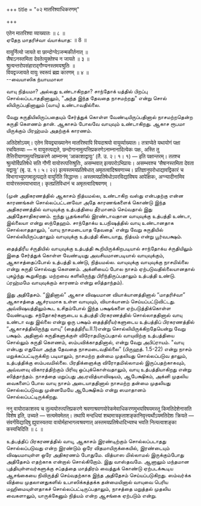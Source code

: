 +++
title = "०२ मातरिश्वाधिकरणम्"

+++

एतेन मातरिश्वा व्याख्यातः ॥ ८ ॥  
ஏதேந மாதரிச்வா வ்யாக்யாத: ॥ 8 ॥

वायुर्नित्यो जायते वा छान्दोग्येऽजन्मकीर्तनात् ॥  
सैषाऽनस्तमिता देवतेत्युक्तेश्च न जायते ॥ ३ ॥  
श्रुत्यन्तरोपसंहाराद्गौण्यनस्तमयश्रुतिः ॥  
वियद्वज्जायते वायुः स्वरूपं ब्रह्म कारणम् ॥ ४ ॥  
--வையாஸிக ந்யாயமாலா

வாயு நித்யமா? அல்லது உண்டாகிறதா? சாந்தோக் யத்தில் பிறப்பு
சொல்லப்படாததினாலும், "அந்த இந்த தேவதை நாசமற்றது" என்று சொல்
லியிருப்பதினாலும் (வாயு) உண்டாவதில்லை.

வேறு சுருதியிலிருப்பதையும் சேர்த்துக் கொள்ள வேண்டியிருப்பதினால்
நாசமற்றதென்ற சுருதி கௌணம் தான். ஆகாசம் போலவே வாயுவும் உண்டாகிறது. ஆகாச
ரூபமா யிருக்கும் பிரஹ்மம் அதற்குக் காரணம்.

अतिदेशोऽयम्। एतेन वियद्व्याख्यानेन मातरिश्वापि वियदाश्रयो
वायुर्व्याख्यातः। तत्राप्येते यथायोगं पक्षा रचयितव्याः — न
वायुरुत्पद्यते, छन्दोगानामुत्पत्तिप्रकरणेऽनाम्नानादित्येकः पक्षः, अस्ति
तु तैत्तिरीयाणामुत्पत्तिप्रकरणे आम्नानम् ‘आकाशाद्वायुः’ (तै. उ. २। १।
१) — इति पक्षान्तरम्। ततश्च श्रुत्योर्विप्रतिषेधे सति गौणी
वायोरुत्पत्तिश्रुतिः, असम्भवात् इत्यपरोऽभिप्रायः। असम्भवश्च
‘सैषानस्तमिता देवता यद्वायुः’ (बृ. उ. १। ५। २२) इत्यस्तमयप्रतिषेधात्
अमृतत्वादिश्रवणाच्च। प्रतिज्ञानुपरोधाद्यावद्विकारं च
विभागाभ्युपगमादुत्पद्यते वायुरिति सिद्धान्तः।
अस्तमयप्रतिषेधोऽपरविद्याविषय आपेक्षिकः, अग्न्यादीनामिव
वायोरस्तमयाभावात्। कृतप्रतिविधानं च अमृतत्वादिश्रवणम् ।

(முன் அதிகரணத்தில் ஆகாசம் நித்யமல்ல, உண்டாகிற வஸ்து என்பதற்கு என்ன
காரணங்கள் சொல்லப்பட்டனவோ அதே காரணங்களைக் கொண்டு இந்த அதிகரணத்தில்
வாயுவுக்கு உத்பத்தியை தீர்மானம் செய்வதால் இது அதிதேசாதிகரணம். ஐந்து
பூதங்களில் இரண்டாவதான வாயுவுக்கு உத்பத்தி உண்டா, இல்லையா என்று ஸந்தேஹம்.
சாந்தோக்ய உபநிஷத்தில் வாயு உண்டானதாக சொல்லாததாலும், 'வாயு நாசமடையாத
தேவதை' என்று வேறு சுருதியில் சொல்லியிருப்பதாலும் வாயுவுக்கு உத்பத்தி
கிடையாது, நித்யம் என்று பூர்வபக்ஷம்.

தைத்திரீய ச்ருதியில் வாயுவுக்கு உத்பத்தி கூறியிருக்கிறபடியால் சாந்தோக்ய
ச்ருதியிலும் இதை சேர்த்துக் கொள்ள வேண்டியது அவசியமானபடியால்
வாயுவுக்கும், ஆகாசத்தைப்போல் உத்பத்தி உண்டு, நித்யமல்ல. வாயுவுக்கு
வாயுவுக்கு நாசமில்லை என்று சுருதி சொல்வது கௌணம். அக்னியைப் போல நாசம்
ஏற்படுவதில்லையானதால் புகழ்ந்து கூறுகிறது. மற்றவை களிலிருந்து
பிரிந்திருப்பதாலும் உத்பத்தி உண்டு. ப்ரஹ்மமே வாயுவுக்கும் காரணம் என்று
ஸித்தாந்தம்).

இது அதிதேசம். “இதினால்” ஆகாச விஷயமான வியாக்யானத்தினால் “மாதரிச்வா”
ஆகாசத்தை ஆச்ரயமாக உள்ள வாயுவும், வியாக்யானம் செய்யப்பட்டுவிட்டது.
அவ்விஷயத்திலும்கூட உசிதம்போல் இந்த பக்ஷங்களை ஏற்படுத்திக்கொள்ள
வேண்டியது. சந்தோகர்களுடைய உத்பத்தி பிரகரணத்தில் சொல்லாததினால் வாயு உண்டா
வது இல்லை என்று ஒரு பக்ஷம் தைத்திரீயர்களுடைய உத்பத்திப் பிரகரணத்தில்
“ஆகாசத்திலிருந்து வாயு” (தைத்திரீய.II.1)என்று சொல்லியிருக்கிறதேயென்று
வேறு பக்ஷம். அதினால் சுருதிகளுக்குள் விரோதமிருப்பதால் வாயுவிற்கு
உத்பத்தியை சொல்லும் சுருதி கௌணம், ஸம்பவிக்காததினால், என்று வேறு
அபிப்ராயம். "வாயு என்பது எதுவோ அந்த தேவதை நாசமடைவதில்லை” (பிருஹத்.
1.5-22) என்று நாசம் மறுக்கப்பட்டிருக்கிற படியாலும், நாசமற்ற தன்மை
முதலியது சொல்லப்படுவ தாலும், உத்பத்திக்கு ஸம்பவமில்லை. பிரதிக்ஞைக்கு
விரோதமில்லாமல் இருப்பதற்காகவும், அவ்வளவு விகாரத்திற்கும் பிரிவு
ஒப்புக்கொள்வதாலும், வாயு உத்பத்தியாகிறது என்று ஸித்தாந்தம். நாசத்தை
மறுப்பது அபரவித்யாவிஷயம், ஆபேக்ஷிகம், அக்னி முதலிய வைகளைப் போல வாயு
நாசம் அடையாததினால் நாசமற்ற தன்மை முதலியது சொல்லப்படுவது முன்னமேயே
ஆபேக்ஷிகம் என்று ஸமாதானம் சொல்லப்பட்டிருக்கிறது.

ननु वायोराकाशस्य च तुल्ययोरुत्पत्तिप्रकरणे
श्रवणाश्रवणयोरेकमेवाधिकरणमुभयविषयमस्तु किमतिदेशेनासति विशेष इति, उच्यते
— सत्यमेवमेतत्। तथापि मन्दधियां
शब्दमात्रकृताशङ्कानिवृत्त्यर्थोऽयमतिदेशः क्रियते — संवर्गविद्यादिषु
ह्युपास्यतया वायोर्महाभागत्वश्रवणात् अस्तमयप्रतिषेधादिभ्यश्च भवति
नित्यत्वाशङ्का कस्यचिदिति ॥ ८ ॥

உத்பத்திப் பிரகரணத்தில் வாயு, ஆகாசம் இரண்டிற்கும் சொல்லப்படாதது
சொல்லப்படுவது என்ற இரண்டும் ஒரே விதமாயிருக்கையில், இரண்டையும்
விஷயமாயுள்ள ஒரே அதிகரணம் போதுமே. வித்யாஸ மில்லாமல் இருக்கும்போது
அதிதேசம் எதற்காக என்றால் சொல்கிறோம். இது வாஸ்தவமே. ஆனாலும் மந்தமான
புத்தியுள்ளவர்களுக்கு சப்தத்தை மாத்திரம் வைத்துக் கொண்டு ஏற்படக்கூடிய
ஆசங்கையை நிவிருத்தி செய்வதற்காக இந்த அதிதேசம் செய்யப்படுகிறது. ஸம்வர்க்க
வித்யை முதலானதுகளில் உபாஸிக்கத்தக்க தன்மையினால் வாயுவை பெரிய
மஹிமையுள்ளதாகச் சொல்லப்பட்டிருப்பதாலும், நாசத்தை மறுத்தல் முதலிய
வைகளாலும், யாருக்கேனும் நித்யம் என்ற ஆசங்கை ஏற்படும் என்று.
